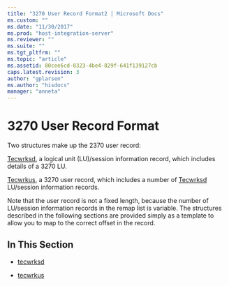```yaml
---
title: "3270 User Record Format2 | Microsoft Docs"
ms.custom: ""
ms.date: "11/30/2017"
ms.prod: "host-integration-server"
ms.reviewer: ""
ms.suite: ""
ms.tgt_pltfrm: ""
ms.topic: "article"
ms.assetid: 80cee6cd-0323-4be4-829f-641f139127cb
caps.latest.revision: 3
author: "gplarsen"
ms.author: "hisdocs"
manager: "anneta"
---
```

# 3270 User Record Format
Two structures make up the 2370 user record:  
  
 [Tecwrksd](../core/tecwrksd1.md), a logical unit (LU)/session information record, which includes details of a 3270 LU.  
  
 [Tecwrkus](../core/tecwrkus1.md), a 3270 user record, which includes a number of [Tecwrksd](../core/tecwrksd1.md) LU/session information records.  
  
 Note that the user record is not a fixed length, because the number of LU/session information records in the remap list is variable. The structures described in the following sections are provided simply as a template to allow you to map to the correct offset in the record.  
  
## In This Section  
  
-   [tecwrksd](../core/tecwrksd1.md)  
  
-   [tecwrkus](../core/tecwrkus1.md)